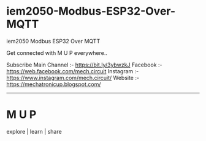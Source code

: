 # iem2050-Modbus-ESP32-Over-MQTT
iem2050 Modbus ESP32 Over MQTT



Get connected with M U P everywhere..

Subscribe Main Channel :- https://bit.ly/3ybwzkJ
Facebook :- https://web.facebook.com/mech.circuit
Instagram :- https://www.instagram.com/mech.circuit/
Website :- https://mechatronicup.blogspot.com/


__________________________________________________________

             
#          M U P
explore | learn | share
